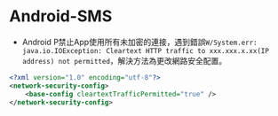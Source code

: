# Android-SMS

* Android P禁止App使用所有未加密的連接，遇到錯誤`W/System.err: java.io.IOException: Cleartext HTTP traffic to xxx.xxx.x.xx(IP address) not permitted`，解決方法為更改網路安全配置。        
```xml
<?xml version="1.0" encoding="utf-8"?>
<network-security-config>
    <base-config cleartextTrafficPermitted="true" />
</network-security-config>
```        
